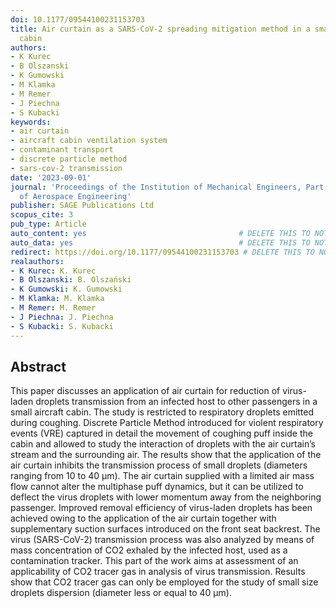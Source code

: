 ```yaml
---
doi: 10.1177/09544100231153703
title: Air curtain as a SARS-CoV-2 spreading mitigation method in a small aircraft
  cabin
authors:
- K Kurec
- B Olszanski
- K Gumowski
- M Klamka
- M Remer
- J Piechna
- S Kubacki
keywords:
- air curtain
- aircraft cabin ventilation system
- contaminant transport
- discrete particle method
- sars-cov-2 transmission
date: '2023-09-01'
journal: 'Proceedings of the Institution of Mechanical Engineers, Part G: Journal
  of Aerospace Engineering'
publisher: SAGE Publications Ltd
scopus_cite: 3
pub_type: Article
auto_content: yes                                  # DELETE THIS TO NOT AUTO GENERATE CONTENT
auto_data: yes                                     # DELETE THIS TO NOT AUTO GENERATE METADATA
redirect: https://doi.org/10.1177/09544100231153703 # DELETE THIS TO NOT REDIRECT
realauthors:
- K Kurec: K. Kurec
- B Olszanski: B. Olszański
- K Gumowski: K. Gumowski
- M Klamka: M. Klamka
- M Remer: M. Remer
- J Piechna: J. Piechna
- S Kubacki: S. Kubacki
---
```



## Abstract
This paper discusses an application of air curtain for reduction of virus-laden droplets transmission from an infected host to other passengers in a small aircraft cabin. The study is restricted to respiratory droplets emitted during coughing. Discrete Particle Method introduced for violent respiratory events (VRE) captured in detail the movement of coughing puff inside the cabin and allowed to study the interaction of droplets with the air curtain’s stream and the surrounding air. The results show that the application of the air curtain inhibits the transmission process of small droplets (diameters ranging from 10 to 40 μm). The air curtain supplied with a limited air mass flow cannot alter the multiphase puff dynamics, but it can be utilized to deflect the virus droplets with lower momentum away from the neighboring passenger. Improved removal efficiency of virus-laden droplets has been achieved owing to the application of the air curtain together with supplementary suction surfaces introduced on the front seat backrest. The virus (SARS-CoV-2) transmission process was also analyzed by means of mass concentration of CO2 exhaled by the infected host, used as a contamination tracker. This part of the work aims at assessment of an applicability of CO2 tracer gas in analysis of virus transmission. Results show that CO2 tracer gas can only be employed for the study of small size droplets dispersion (diameter less or equal to 40 μm).
